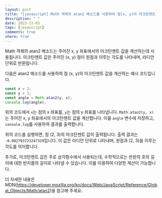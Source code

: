```yaml
---
layout: post
title: "[javascript] Math 객체의 atan2 메소드를 사용하여 점(x, y)의 아크탄젠트 값(각도)을 계산하는 방법은 무엇인가요?"
description: " "
date: 2023-11-03
tags: [javascript]
comments: true
share: true
---
```


Math 객체의 atan2 메소드는 주어진 x, y 좌표에서의 아크탄젠트 값을 계산하는데 사용됩니다. 아크탄젠트 값은 주어진 (x, y) 점이 원점과 이루는 각도를 나타내며, 라디안 단위로 반환됩니다.

다음은 atan2 메소드를 사용하여 점 (x, y)의 아크탄젠트 값을 계산하는 예시 코드입니다.

```javascript
const x = 2;
const y = 3;
const angle = Math.atan2(y, x);
console.log(angle);
```

위의 코드에서 `x`는 점의 x 좌표를, `y`는 점의 y 좌표를 나타냅니다. `Math.atan2(y, x)`는 주어진 x, y 좌표에서의 아크탄젠트 값을 계산합니다. 이를 `angle` 변수에 저장하고, `console.log`를 사용하여 결과를 출력합니다.

위의 코드를 실행하면, 점 (2, 3)의 아크탄젠트 값이 출력됩니다. 출력 결과는 `-0.982793723247329`입니다. 이 값은 라디안 단위로 나타내며, 원점과 (2, 3)을 이루는 각도를 의미합니다.

추가로, 아크탄젠트 값은 주로 삼각함수에서 사용되는데, 수학적으로는 반원의 호의 길이에 대한 반지름의 길이로 나타낼 수 있습니다. 이를 이용하여 다양한 계산이 가능합니다.

더 자세한 내용은 MDN(https://developer.mozilla.org/ko/docs/Web/JavaScript/Reference/Global_Objects/Math/atan2)을 참고해 주세요.